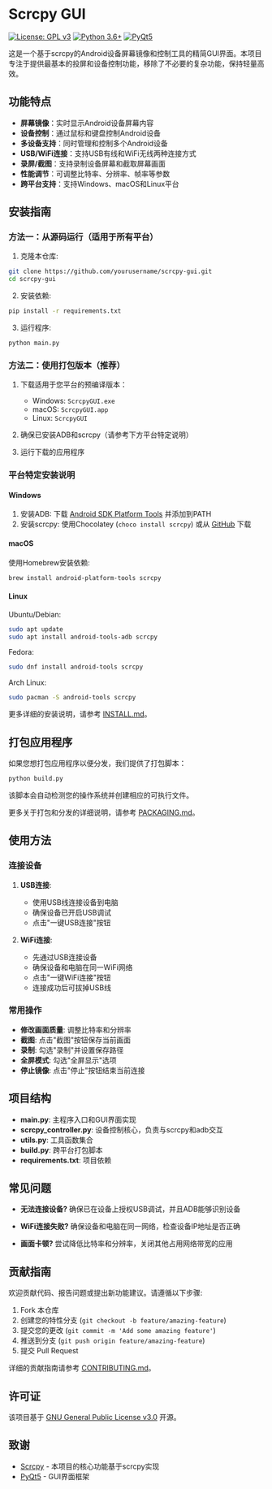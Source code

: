 # Scrcpy GUI

[![License: GPL v3](https://img.shields.io/badge/License-GPLv3-blue.svg)](https://www.gnu.org/licenses/gpl-3.0)
[![Python 3.6+](https://img.shields.io/badge/python-3.6+-blue.svg)](https://www.python.org/downloads/)
[![PyQt5](https://img.shields.io/badge/GUI-PyQt5-green.svg)](https://pypi.org/project/PyQt5/)

这是一个基于scrcpy的Android设备屏幕镜像和控制工具的精简GUI界面。本项目专注于提供最基本的投屏和设备控制功能，移除了不必要的复杂功能，保持轻量高效。

## 功能特点

- **屏幕镜像**：实时显示Android设备屏幕内容
- **设备控制**：通过鼠标和键盘控制Android设备
- **多设备支持**：同时管理和控制多个Android设备
- **USB/WiFi连接**：支持USB有线和WiFi无线两种连接方式
- **录屏/截图**：支持录制设备屏幕和截取屏幕画面
- **性能调节**：可调整比特率、分辨率、帧率等参数
- **跨平台支持**：支持Windows、macOS和Linux平台

## 安装指南

### 方法一：从源码运行（适用于所有平台）

1. 克隆本仓库:
```bash
git clone https://github.com/yourusername/scrcpy-gui.git
cd scrcpy-gui
```

2. 安装依赖:
```bash
pip install -r requirements.txt
```

3. 运行程序:
```bash
python main.py
```

### 方法二：使用打包版本（推荐）

1. 下载适用于您平台的预编译版本：
   - Windows: `ScrcpyGUI.exe`
   - macOS: `ScrcpyGUI.app`
   - Linux: `ScrcpyGUI`

2. 确保已安装ADB和scrcpy（请参考下方平台特定说明）

3. 运行下载的应用程序

### 平台特定安装说明

#### Windows

1. 安装ADB: 下载 [Android SDK Platform Tools](https://developer.android.com/studio/releases/platform-tools) 并添加到PATH
2. 安装scrcpy: 使用Chocolatey (`choco install scrcpy`) 或从 [GitHub](https://github.com/Genymobile/scrcpy/releases) 下载

#### macOS

使用Homebrew安装依赖:
```bash
brew install android-platform-tools scrcpy
```

#### Linux

Ubuntu/Debian:
```bash
sudo apt update
sudo apt install android-tools-adb scrcpy
```

Fedora:
```bash
sudo dnf install android-tools scrcpy
```

Arch Linux:
```bash
sudo pacman -S android-tools scrcpy
```

更多详细的安装说明，请参考 [INSTALL.md](INSTALL.md)。

## 打包应用程序

如果您想打包应用程序以便分发，我们提供了打包脚本：

```bash
python build.py
```

该脚本会自动检测您的操作系统并创建相应的可执行文件。

更多关于打包和分发的详细说明，请参考 [PACKAGING.md](PACKAGING.md)。

## 使用方法

### 连接设备

1. **USB连接**:
   - 使用USB线连接设备到电脑
   - 确保设备已开启USB调试
   - 点击"一键USB连接"按钮

2. **WiFi连接**:
   - 先通过USB连接设备
   - 确保设备和电脑在同一WiFi网络
   - 点击"一键WiFi连接"按钮
   - 连接成功后可拔掉USB线

### 常用操作

- **修改画面质量**: 调整比特率和分辨率
- **截图**: 点击"截图"按钮保存当前画面
- **录制**: 勾选"录制"并设置保存路径
- **全屏模式**: 勾选"全屏显示"选项
- **停止镜像**: 点击"停止"按钮结束当前连接

## 项目结构

- **main.py**: 主程序入口和GUI界面实现
- **scrcpy_controller.py**: 设备控制核心，负责与scrcpy和adb交互
- **utils.py**: 工具函数集合
- **build.py**: 跨平台打包脚本
- **requirements.txt**: 项目依赖

## 常见问题

- **无法连接设备?**
  确保已在设备上授权USB调试，并且ADB能够识别设备

- **WiFi连接失败?**
  确保设备和电脑在同一网络，检查设备IP地址是否正确

- **画面卡顿?**
  尝试降低比特率和分辨率，关闭其他占用网络带宽的应用

## 贡献指南

欢迎贡献代码、报告问题或提出新功能建议。请遵循以下步骤:

1. Fork 本仓库
2. 创建您的特性分支 (`git checkout -b feature/amazing-feature`)
3. 提交您的更改 (`git commit -m 'Add some amazing feature'`)
4. 推送到分支 (`git push origin feature/amazing-feature`)
5. 提交 Pull Request

详细的贡献指南请参考 [CONTRIBUTING.md](CONTRIBUTING.md)。

## 许可证

该项目基于 [GNU General Public License v3.0](https://github.com/Genymobile/scrcpy/blob/master/LICENSE) 开源。

## 致谢

- [Scrcpy](https://github.com/Genymobile/scrcpy) - 本项目的核心功能基于scrcpy实现
- [PyQt5](https://www.riverbankcomputing.com/software/pyqt/) - GUI界面框架 